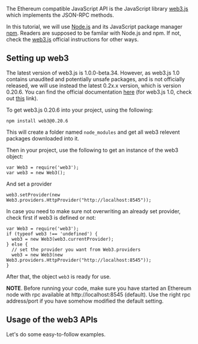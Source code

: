 The Ethereum compatible JavaScript API is the JavaScript library  [web3.js](https://github.com/ethereum/web3.js) which implements the JSON-RPC methods. 

In this tutorial, we will use [Node.js](https://nodejs.org/en/download/) and its JavaScript package manager [npm](https://docs.npmjs.com/getting-started/what-is-npm). Readers are supposed to be familar with Node.js and npm. If not, check the [web3.js](https://github.com/ethereum/web3.js) official instructions for other ways.


## Setting up web3

The latest version of web3.js is 1.0.0-beta.34. However, as web3.js 1.0 contains unaudited and potentially unsafe packages, and is not officially released, we will use instead the latest 0.2x.x version, which is version 0.20.6. You can find the official documentation [here](https://github.com/ethereum/wiki/wiki/JavaScript-API) (for web3.js 1.0, check out [this](http://web3js.readthedocs.io/en/1.0/index.html) link). 

To get web3.js 0.20.6 into your project, using the following:
```
npm install web3@0.20.6
```
This will create a folder named ```node_modules``` and get all web3 relevent packages downloaded into it. 

Then in your project, use the following to get an instance of the web3 object:
```
var Web3 = require('web3');
var web3 = new Web3();
```
And set a provider
```
web3.setProvider(new Web3.providers.HttpProvider("http://localhost:8545"));
```
In case you need to make sure not overwriting an already set provider, check first if web3 is defined or not:
```
var Web3 = require('web3');
if (typeof web3 !== 'undefined') {
  web3 = new Web3(web3.currentProvider);
} else {
  // set the provider you want from Web3.providers
  web3 = new Web3(new Web3.providers.HttpProvider("http://localhost:8545"));
}
```
After that, the object ```web3``` is ready for use.

**NOTE**. Before running your code, make sure you have started an Ethereum node with rpc available at http://localhost:8545 (default). Use the right rpc address/port if you have somehow modified the default setting.


## Usage of the web3 APIs

Let's do some easy-to-follow examples. 





